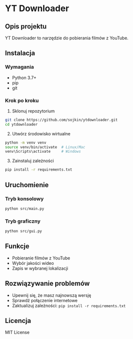 # YT Downloader

## Opis projektu
YT Downloader to narzędzie do pobierania filmów z YouTube.

## Instalacja

### Wymagania
- Python 3.7+
- pip
- git

### Krok po kroku
1. Sklonuj repozytorium
```bash
git clone https://github.com/sojkin/ytdownloader.git
cd ytdownloader
```

2. Utwórz środowisko wirtualne
```bash
python -m venv venv
source venv/bin/activate  # Linux/Mac
venv\Scripts\activate     # Windows
```

3. Zainstaluj zależności
```bash
pip install -r requirements.txt
```

## Uruchomienie

### Tryb konsolowy
```bash
python src/main.py
```

### Tryb graficzny
```bash
python src/gui.py
```

## Funkcje
- Pobieranie filmów z YouTube
- Wybór jakości wideo
- Zapis w wybranej lokalizacji

## Rozwiązywanie problemów
- Upewnij się, że masz najnowszą wersję
- Sprawdź połączenie internetowe
- Zaktualizuj zależności: `pip install -r requirements.txt`

## Licencja
MIT License